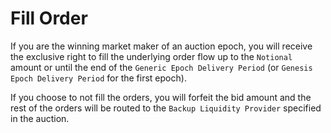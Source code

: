 # Fill Order

If you are the winning market maker of an auction epoch, you will receive the exclusive right to fill the underlying order flow up to the `Notional` amount or until the end of the `Generic Epoch Delivery Period` (or `Genesis Epoch Delivery Period` for the first epoch).

If you choose to not fill the orders, you will forfeit the bid amount and the rest of the orders will be routed to the `Backup Liquidity Provider` specified in the auction.

<!-- ## A Fill Order Example

=== "TypeScript"

    ``` ts
    TODO
    ```

=== "Python"

    ``` python
    TODO
    ```

=== "Rust"

    ``` rust
    TODO
    ``` -->
